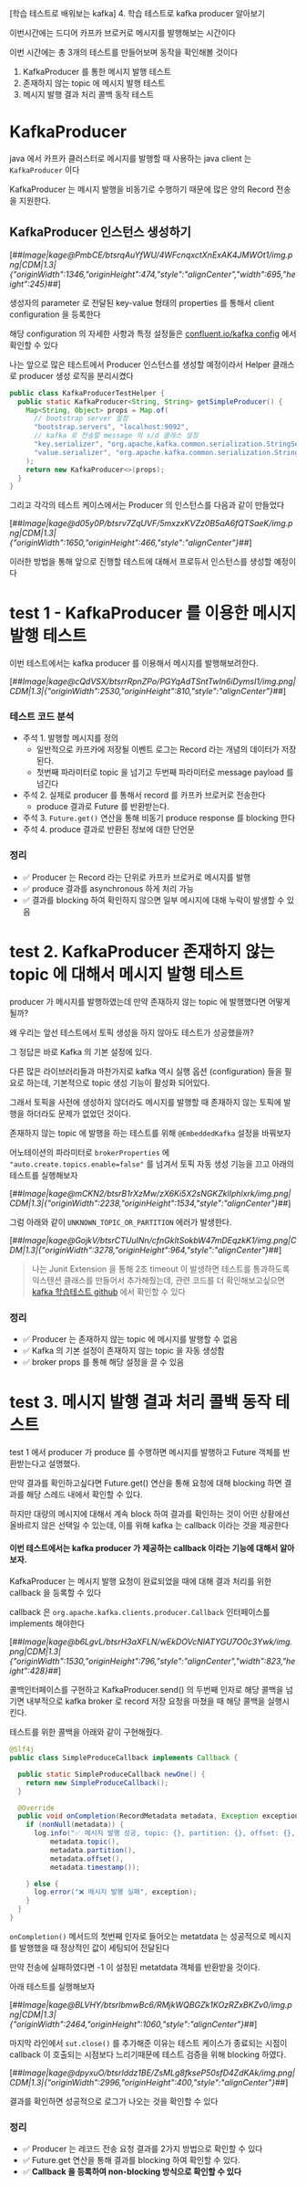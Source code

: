 [학습 테스트로 배워보는 kafka] 4. 학습 테스트로 kafka producer 알아보기

이번시간에는 드디어 카프카 브로커로 메시지를 발행해보는 시간이다

이번 시간에는 총 3개의 테스트를 만들어보며 동작을 확인해볼 것이다

1. KafkaProducer 를 통한 메시지 발행 테스트
2. 존재하지 않는 topic 에 메시지 발행 테스트
3. 메시지 발행 결과 처리 콜백 동작 테스트

# KafkaProducer

java 에서 카프카 클러스터로 메시지를 발행할 때 사용하는 java client 는 `KafkaProducer` 이다

KafkaProducer 는 메시지 발행을 비동기로 수행하기 때문에 많은 양의 Record 전송을 지원한다.

## KafkaProducer 인스턴스 생성하기

[##_Image|kage@PmbCE/btsrqAuYfWU/4WFcnqxctXnExAK4JMWOt1/img.png|CDM|1.3|{"originWidth":1346,"originHeight":474,"style":"alignCenter","width":695,"height":245}_##]

생성자의 parameter 로 전달된 key-value 형태의 properties 를 통해서 client configuration 을 등록한다

해당 configuration 의 자세한 사항과 특정 설정들은 [confluent.io/kafka config](https://docs.confluent.io/platform/current/installation/configuration/producer-configs.html) 에서 확인할 수 있다

나는 앞으로 많은 테스트에서 Producer 인스턴스를 생성할 예정이라서 Helper 클래스로 producer 생성 로직을 분리시켰다

```java
public class KafkaProducerTestHelper {
  public static KafkaProducer<String, String> getSimpleProducer() {
    Map<String, Object> props = Map.of(
      // bootstrap server 설정
      "bootstrap.servers", "localhost:9092",
      // kafka 로 전송할 message 의 s/d 클래스 설정
      "key.serializer", "org.apache.kafka.common.serialization.StringSerializer",
      "value.serializer", "org.apache.kafka.common.serialization.StringSerializer"
    );
    return new KafkaProducer<>(props);
  }
}
```

그리고 각각의 테스트 케이스에서는 Producer 의 인스턴스를 다음과 같이 만들었다

[##_Image|kage@d05y0P/btsrv7ZqUVF/5mxzxKVZz0B5aA6fQTSaeK/img.png|CDM|1.3|{"originWidth":1650,"originHeight":466,"style":"alignCenter"}_##]

이러한 방법을 통해 앞으로 진행할 테스트에 대해서 프로듀서 인스턴스를 생성할 예정이다

# test 1 - KafkaProducer 를 이용한 메시지 발행 테스트

이번 테스트에서는 kafka producer 를 이용해서 메시지를 발행해보려한다.

[##_Image|kage@cQdVSX/btsrrRpnZPo/PGYqAdTSntTwIn6iDymsI1/img.png|CDM|1.3|{"originWidth":2530,"originHeight":810,"style":"alignCenter"}_##]

### 테스트 코드 분석

- 주석 1. 발행할 메시지를 정의
  - 일반적으로 카프카에 저장될 이벤트 로그는 Record 라는 개념의 데이터가 저장된다.
  - 첫번째 파라미터로 topic 을 넘기고 두번째 파라미터로 message payload 를 넘긴다
- 주석 2. 실제로 producer 를 통해서 record 를 카프카 브로커로 전송한다
  - produce 결과로 Future 를 반환받는다.
- 주석 3. `Future.get()` 연산을 통해 비동기 produce response 를 blocking 한다
- 주석 4. produce 결과로 반환된 정보에 대한 단언문

### 정리

- ✅ Producer 는 Record 라는 단위로 카프카 브로커로 메시지를 발행
- ✅ produce 결과를 asynchronous 하게 처리 가능
- ✅ 결과를 blocking 하여 확인하지 않으면 일부 메시지에 대해 누락이 발생할 수 있음

# test 2. KafkaProducer 존재하지 않는 topic 에 대해서 메시지 발행 테스트

producer 가 메시지를 발행하였는데 만약 존재하지 않는 topic 에 발행했다면 어떻게 될까?

왜 우리는 앞선 테스트에서 토픽 생성을 하지 않아도 테스트가 성공했을까?

그 정답은 바로 Kafka 의 기본 설정에 있다.

다른 많은 라이브러리들과 마찬가지로 kafka 역시 실행 옵션 (configuration) 들을 필요로 하는데, 기본적으로 topic 생성 기능이 활성화 되어있다.

그래서 토픽을 사전에 생성하지 않더라도 메시지를 발행할 때 존재하지 않는 토픽에 발행을 하더라도 문제가 없었던 것이다.

존재하지 않는 topic 에 발행을 하는 테스트를 위해 `@EmbeddedKafka` 설정을 바꿔보자

어노테이션의 파라미터로 `brokerProperties` 에 `"auto.create.topics.enable=false"` 를 넘겨서 토픽 자동 생성 기능을 끄고 아래의 테스트를 실행해보자

[##_Image|kage@mCKN2/btsrB1rXzMw/zX6Ki5X2sNGKZklIphlxrk/img.png|CDM|1.3|{"originWidth":2238,"originHeight":1534,"style":"alignCenter"}_##]

그럼 아래와 같이 `UNKNOWN_TOPIC_OR_PARTITION` 에러가 발생한다.

[##_Image|kage@GojkV/btsrCTUuINn/cfnGkltSokbW47mDEqzkK1/img.png|CDM|1.3|{"originWidth":3278,"originHeight":964,"style":"alignCenter"}_##]

> 나는 Junit Extension 을 통해 2초 timeout 이 발생하면 테스트를 통과하도록 익스텐션 클래스를 만들어서 추가해줬는데, 관련 코드를 더 확인해보고싶으면 [kafka 학습테스트 github](https://github.com/my-research/kafka/blob/eecf0c40fd929183464a8cb8bcd181e3a52f522d/kafka-producer/src/test/java/com/github/dhslrl321/produce/Disable_TopicAutoCreationOption_KafkaProducingTest.java#L25) 에서 확인할 수 있다

### 정리

- ✅ Producer 는 존재하지 않는 topic 에 메시지를 발행할 수 없음
- ✅ Kafka 의 기본 설정이 존재하지 않는 topic 을 자동 생성함
- ✅ broker props 를 통해 해당 설정을 끌 수 있음

# test 3. 메시지 발행 결과 처리 콜백 동작 테스트

test 1 에서 producer 가 produce 를 수행하면 메시지를 발행하고 Future 객체를 반환받는다고 설명했다.

만약 결과를 확인하고싶다면 Future.get() 연산을 통해 요청에 대해 blocking 하면 결과를 해당 스레드 내에서 확인할 수 있다.

하지만 대량의 메시지에 대해서 계속 block 하여 결과를 확인하는 것이 어떤 상황에선 올바르지 않은 선택일 수 있는데, 이를 위해 kafka 는 callback 이라는 것을 제공한다

#### 이번 테스트에서는 kafka producer 가 제공하는 callback 이라는 기능에 대해서 알아보자.

KafkaProducer 는 메시지 발행 요청이 완료되었을 때에 대해 결과 처리를 위한 callback 을 등록할 수 있다

callback 은 `org.apache.kafka.clients.producer.Callback` 인터페이스를 implements 해야한다

[##_Image|kage@b6LgvL/btsrH3aXFLN/wEkDOVcNlATYGU7O0c3Ywk/img.png|CDM|1.3|{"originWidth":1530,"originHeight":796,"style":"alignCenter","width":823,"height":428}_##]

콜백인터페이스를 구현하고 KafkaProducer.send() 의 두번째 인자로 해당 콜백을 넘기면 내부적으로 kafka broker 로 record 저장 요청을 마쳤을 때 해당 콜백을 실행시킨다.

테스트를 위한 콜백을 아래와 같이 구현해줬다.

```java
@Slf4j
public class SimpleProduceCallback implements Callback {

  public static SimpleProduceCallback newOne() {
    return new SimpleProduceCallback();
  }

  @Override
  public void onCompletion(RecordMetadata metadata, Exception exception) {
    if (nonNull(metadata)) {
      log.info("✅ 메시지 발행 성공, topic: {}, partition: {}, offset: {}, timestamp: {}",
          metadata.topic(),
          metadata.partition(),
          metadata.offset(),
          metadata.timestamp());

    } else {
      log.error("❌ 메시지 발행 실패", exception);
    }
  }
}
```

`onCompletion()` 메서드의 첫번째 인자로 들어오는 metatdata 는 성공적으로 메시지를 발행했을 때 정상적인 값이 세팅되어 전달된다

만약 전송에 실패하였다면 -1 이 설정된 metatdata 객체를 반환받을 것이다.

아래 테스트를 실행해보자

[##_Image|kage@BLVHY/btsrIbmwBc6/RMjkWQBGZk1KOzRZxBKZv0/img.png|CDM|1.3|{"originWidth":2464,"originHeight":1060,"style":"alignCenter"}_##]

마지막 라인에서 `sut.close()` 를 추가해준 이유는 테스트 케이스가 종료되는 시점이 callback 이 호출되는 시점보다 느리기때문에 테스트 검증을 위해 blocking 하였다.

[##_Image|kage@dpyxuO/btsrIddz1BE/ZsMLg8fkseP50sfD4ZdKAk/img.png|CDM|1.3|{"originWidth":2996,"originHeight":400,"style":"alignCenter"}_##]

결과를 확인하면 성공적으로 로그가 나오는 것을 확인할 수 있다

### 정리

- ✅ Producer 는 레코드 전송 요청 결과를 2가지 방법으로 확인할 수 있다
- ✅ Future.get 연산을 통해 결과를 blocking 하여 확인할 수 있다.
- ✅ **Callback 을 등록하여 non-blocking 방식으로 확인할 수 있다**
